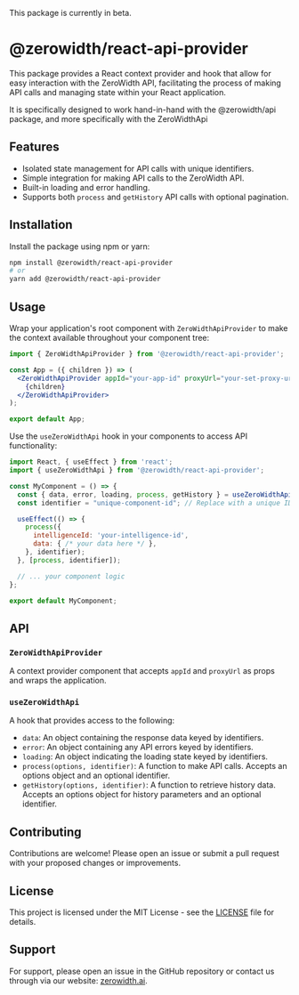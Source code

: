 This package is currently in beta.

# @zerowidth/react-api-provider

This package provides a React context provider and hook that allow for easy interaction with the ZeroWidth API, facilitating the process of making API calls and managing state within your React application.

It is specifically designed to work hand-in-hand with the @zerowidth/api package, and more specifically with the ZeroWidthApi

## Features

- Isolated state management for API calls with unique identifiers.
- Simple integration for making API calls to the ZeroWidth API.
- Built-in loading and error handling.
- Supports both `process` and `getHistory` API calls with optional pagination.

## Installation

Install the package using npm or yarn:

```bash
npm install @zerowidth/react-api-provider
# or
yarn add @zerowidth/react-api-provider
```

## Usage

Wrap your application's root component with `ZeroWidthApiProvider` to make the context available throughout your component tree:

```jsx
import { ZeroWidthApiProvider } from '@zerowidth/react-api-provider';

const App = ({ children }) => (
  <ZeroWidthApiProvider appId="your-app-id" proxyUrl="your-set-proxy-url">
    {children}
  </ZeroWidthApiProvider>
);

export default App;
```

Use the `useZeroWidthApi` hook in your components to access API functionality:

```jsx
import React, { useEffect } from 'react';
import { useZeroWidthApi } from '@zerowidth/react-api-provider';

const MyComponent = () => {
  const { data, error, loading, process, getHistory } = useZeroWidthApi();
  const identifier = "unique-component-id"; // Replace with a unique ID for your component

  useEffect(() => {
    process({
      intelligenceId: 'your-intelligence-id',
      data: { /* your data here */ },
    }, identifier);
  }, [process, identifier]);

  // ... your component logic
};

export default MyComponent;
```

## API

### `ZeroWidthApiProvider`

A context provider component that accepts `appId` and `proxyUrl` as props and wraps the application.

### `useZeroWidthApi`

A hook that provides access to the following:

- `data`: An object containing the response data keyed by identifiers.
- `error`: An object containing any API errors keyed by identifiers.
- `loading`: An object indicating the loading state keyed by identifiers.
- `process(options, identifier)`: A function to make API calls. Accepts an options object and an optional identifier.
- `getHistory(options, identifier)`: A function to retrieve history data. Accepts an options object for history parameters and an optional identifier.

## Contributing

Contributions are welcome! Please open an issue or submit a pull request with your proposed changes or improvements.

## License

This project is licensed under the MIT License - see the [LICENSE](LICENSE.md) file for details.

## Support

For support, please open an issue in the GitHub repository or contact us through via our website: [zerowidth.ai](https://zerowidth.ai).